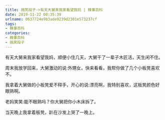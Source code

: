 ```yaml
---
title: 搞笑段子->有天大舅来我家看望我妈 | 糗事百科
date: 2019-11-22 00:35:39
urlname: 0637724e9b3ade9239d2301e573237cf
tags: 
- 糗事百科
categories:
- 糗事百科
- 搞笑段子
---
```

有天大舅来我家看望我妈，顺便小住几天，大舅干了一辈子木匠活，天生闲不住。

周末我放学回来，大舅激动的说:外甥女，快来看看，我帮你做了几个小板凳喜欢不。

我拿着大舅做的小板凳爱不释手，开心的说:漂亮啊，我特别喜欢，这板凳颜色好眼熟啊。

老妈笑笑:能不眼熟吗？你大舅把你小木床拆了。

当天晚上我拿着板凳，趴在沙发上哭了一晚上。



